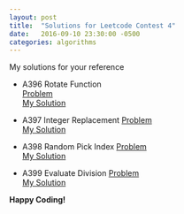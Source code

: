 ```yaml
---
layout: post
title:  "Solutions for Leetcode Contest 4"
date:   2016-09-10 23:30:00 -0500
categories: algorithms
---
```

My solutions for your reference

* A396 Rotate Function  
[Problem](https://leetcode.com/contest/4/problems/rotate-function/)  
[My Solution](https://github.com/shawnchris/java/blob/master/leetcode/A396_Rotate_Function.java)  

* A397 Integer Replacement
[Problem](https://leetcode.com/contest/4/problems/integer-replacement/)  
[My Solution](https://github.com/shawnchris/java/blob/master/leetcode/A397_Integer_Replacement.java)  

* A398 Random Pick Index
[Problem](https://leetcode.com/contest/4/problems/random-pick-index/)  
[My Solution](https://github.com/shawnchris/java/blob/master/leetcode/A398_Random_Pick_Index.java)  

* A399 Evaluate Division
[Problem](https://leetcode.com/contest/4/problems/evaluate-division/)  
[My Solution](https://github.com/shawnchris/java/blob/master/leetcode/A399_Evaluate_Division.java)  

**Happy Coding!**
